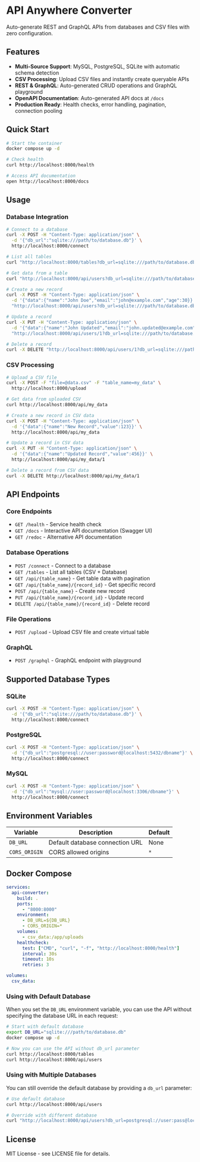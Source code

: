 # API Anywhere Converter

Auto-generate REST and GraphQL APIs from databases and CSV files with zero configuration.

## Features

- **Multi-Source Support**: MySQL, PostgreSQL, SQLite with automatic schema detection
- **CSV Processing**: Upload CSV files and instantly create queryable APIs
- **REST & GraphQL**: Auto-generated CRUD operations and GraphQL playground
- **OpenAPI Documentation**: Auto-generated API docs at `/docs`
- **Production Ready**: Health checks, error handling, pagination, connection pooling

## Quick Start

```bash
# Start the container
docker compose up -d

# Check health
curl http://localhost:8000/health

# Access API documentation
open http://localhost:8000/docs
```

## Usage

### Database Integration

```bash
# Connect to a database
curl -X POST -H "Content-Type: application/json" \
  -d '{"db_url":"sqlite:///path/to/database.db"}' \
  http://localhost:8000/connect

# List all tables
curl "http://localhost:8000/tables?db_url=sqlite:///path/to/database.db"

# Get data from a table
curl "http://localhost:8000/api/users?db_url=sqlite:///path/to/database.db"

# Create a new record
curl -X POST -H "Content-Type: application/json" \
  -d '{"data":{"name":"John Doe","email":"john@example.com","age":30}}' \
  "http://localhost:8000/api/users?db_url=sqlite:///path/to/database.db"

# Update a record
curl -X PUT -H "Content-Type: application/json" \
  -d '{"data":{"name":"John Updated","email":"john.updated@example.com"}}' \
  "http://localhost:8000/api/users/1?db_url=sqlite:///path/to/database.db"

# Delete a record
curl -X DELETE "http://localhost:8000/api/users/1?db_url=sqlite:///path/to/database.db"
```

### CSV Processing

```bash
# Upload a CSV file
curl -X POST -F "file=@data.csv" -F "table_name=my_data" \
  http://localhost:8000/upload

# Get data from uploaded CSV
curl http://localhost:8000/api/my_data

# Create a new record in CSV data
curl -X POST -H "Content-Type: application/json" \
  -d '{"data":{"name":"New Record","value":123}}' \
  http://localhost:8000/api/my_data

# Update a record in CSV data
curl -X PUT -H "Content-Type: application/json" \
  -d '{"data":{"name":"Updated Record","value":456}}' \
  http://localhost:8000/api/my_data/1

# Delete a record from CSV data
curl -X DELETE http://localhost:8000/api/my_data/1
```

## API Endpoints

### Core Endpoints
- `GET /health` - Service health check
- `GET /docs` - Interactive API documentation (Swagger UI)
- `GET /redoc` - Alternative API documentation

### Database Operations
- `POST /connect` - Connect to a database
- `GET /tables` - List all tables (CSV + Database)
- `GET /api/{table_name}` - Get table data with pagination
- `GET /api/{table_name}/{record_id}` - Get specific record
- `POST /api/{table_name}` - Create new record
- `PUT /api/{table_name}/{record_id}` - Update record
- `DELETE /api/{table_name}/{record_id}` - Delete record

### File Operations
- `POST /upload` - Upload CSV file and create virtual table

### GraphQL
- `POST /graphql` - GraphQL endpoint with playground

## Supported Database Types

### SQLite
```bash
curl -X POST -H "Content-Type: application/json" \
  -d '{"db_url":"sqlite:///path/to/database.db"}' \
  http://localhost:8000/connect
```

### PostgreSQL
```bash
curl -X POST -H "Content-Type: application/json" \
  -d '{"db_url":"postgresql://user:password@localhost:5432/dbname"}' \
  http://localhost:8000/connect
```

### MySQL
```bash
curl -X POST -H "Content-Type: application/json" \
  -d '{"db_url":"mysql://user:password@localhost:3306/dbname"}' \
  http://localhost:8000/connect
```

## Environment Variables

| Variable | Description | Default |
|----------|-------------|---------|
| `DB_URL` | Default database connection URL | None |
| `CORS_ORIGIN` | CORS allowed origins | `*` |

## Docker Compose

```yaml
services:
  api-converter:
    build: .
    ports:
      - "8000:8000"
    environment:
      - DB_URL=${DB_URL}
      - CORS_ORIGIN=*
    volumes:
      - csv_data:/app/uploads
    healthcheck:
      test: ["CMD", "curl", "-f", "http://localhost:8000/health"]
      interval: 30s
      timeout: 10s
      retries: 3

volumes:
  csv_data:
```

### Using with Default Database

When you set the `DB_URL` environment variable, you can use the API without specifying the database URL in each request:

```bash
# Start with default database
export DB_URL="sqlite:///path/to/database.db"
docker compose up -d

# Now you can use the API without db_url parameter
curl http://localhost:8000/tables
curl http://localhost:8000/api/users
```

### Using with Multiple Databases

You can still override the default database by providing a `db_url` parameter:

```bash
# Use default database
curl http://localhost:8000/api/users

# Override with different database
curl "http://localhost:8000/api/users?db_url=postgresql://user:pass@localhost:5432/otherdb"
```

## License

MIT License - see LICENSE file for details.
